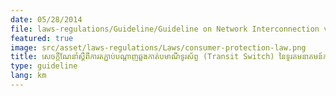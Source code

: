 ```yaml
---
date: 05/28/2014
file: laws-regulations/Guideline/Guideline on Network Interconnection via Transit Point of Telecom Cambodia.pdf
featured: true
image: src/asset/laws-regulations/Laws/consumer-protection-law.png
title: សេចក្តីណែនាំស្តីពីការតភ្ជាប់បណ្តាញឆ្លងកាត់បមាណីទូរស័ព្ទ (Transit Switch) នៃទូរគមនាគមន៍កម្ពុជា (TC)
type: guideline
lang: km
---
```

